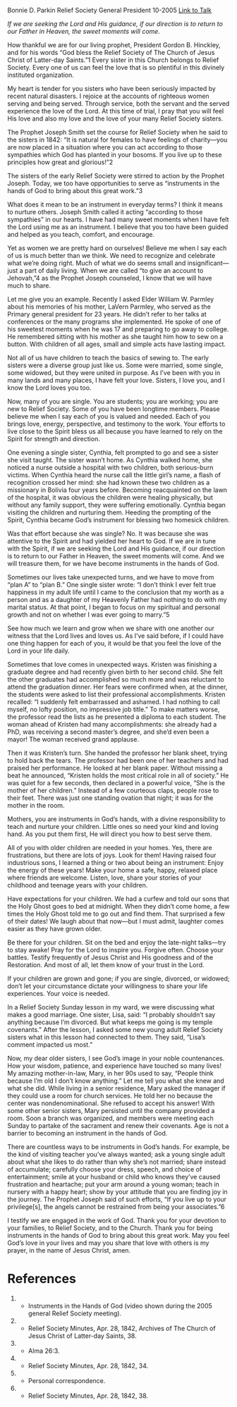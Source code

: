 Bonnie D. Parkin
Relief Society General President
10-2005
[Link to Talk](https://www.churchofjesuschrist.org/study/general-conference/2005/10/sweet-moments?lang=eng)

_If we are seeking the Lord and His guidance, if our direction is to return to our Father in Heaven, the sweet moments will come._

How thankful we are for our living prophet, President Gordon B. Hinckley, and for his words “God bless the Relief Society of The Church of Jesus Christ of Latter-day Saints.”1 Every sister in this Church belongs to Relief Society. Every one of us can feel the love that is so plentiful in this divinely instituted organization.

My heart is tender for you sisters who have been seriously impacted by recent natural disasters. I rejoice at the accounts of righteous women serving and being served. Through service, both the servant and the served experience the love of the Lord. At this time of trial, I pray that you will feel His love and also my love and the love of your many Relief Society sisters.

The Prophet Joseph Smith set the course for Relief Society when he said to the sisters in 1842: “It is natural for females to have feelings of charity—you are now placed in a situation where you can act according to those sympathies which God has planted in your bosoms. If you live up to these principles how great and glorious!”2

The sisters of the early Relief Society were stirred to action by the Prophet Joseph. Today, we too have opportunities to serve as “instruments in the hands of God to bring about this great work.”3

What does it mean to be an instrument in everyday terms? I think it means to nurture others. Joseph Smith called it acting “according to those sympathies” in our hearts. I have had many sweet moments when I have felt the Lord using me as an instrument. I believe that you too have been guided and helped as you teach, comfort, and encourage.

Yet as women we are pretty hard on ourselves! Believe me when I say each of us is much better than we think. We need to recognize and celebrate what we’re doing right. Much of what we do seems small and insignificant—just a part of daily living. When we are called “to give an account to Jehovah,”4 as the Prophet Joseph counseled, I know that we will have much to share.

Let me give you an example. Recently I asked Elder William W. Parmley about his memories of his mother, LaVern Parmley, who served as the Primary general president for 23 years. He didn’t refer to her talks at conferences or the many programs she implemented. He spoke of one of his sweetest moments when he was 17 and preparing to go away to college. He remembered sitting with his mother as she taught him how to sew on a button. With children of all ages, small and simple acts have lasting impact.

Not all of us have children to teach the basics of sewing to. The early sisters were a diverse group just like us. Some were married, some single, some widowed, but they were united in purpose. As I’ve been with you in many lands and many places, I have felt your love. Sisters, I love you, and I know the Lord loves you too.

Now, many of you are single. You are students; you are working; you are new to Relief Society. Some of you have been longtime members. Please believe me when I say each of you is valued and needed. Each of you brings love, energy, perspective, and testimony to the work. Your efforts to live close to the Spirit bless us all because you have learned to rely on the Spirit for strength and direction.

One evening a single sister, Cynthia, felt prompted to go and see a sister she visit taught. The sister wasn’t home. As Cynthia walked home, she noticed a nurse outside a hospital with two children, both serious-burn victims. When Cynthia heard the nurse call the little girl’s name, a flash of recognition crossed her mind: she had known these two children as a missionary in Bolivia four years before. Becoming reacquainted on the lawn of the hospital, it was obvious the children were healing physically, but without any family support, they were suffering emotionally. Cynthia began visiting the children and nurturing them. Heeding the prompting of the Spirit, Cynthia became God’s instrument for blessing two homesick children.

Was that effort because she was single? No. It was because she was attentive to the Spirit and had yielded her heart to God. If we are in tune with the Spirit, if we are seeking the Lord and His guidance, if our direction is to return to our Father in Heaven, the sweet moments will come. And we will treasure them, for we have become instruments in the hands of God.

Sometimes our lives take unexpected turns, and we have to move from “plan A” to “plan B.” One single sister wrote: “I don’t think I ever felt true happiness in my adult life until I came to the conclusion that my worth as a person and as a daughter of my Heavenly Father had nothing to do with my marital status. At that point, I began to focus on my spiritual and personal growth and not on whether I was ever going to marry.”5

See how much we learn and grow when we share with one another our witness that the Lord lives and loves us. As I’ve said before, if I could have one thing happen for each of you, it would be that you feel the love of the Lord in your life daily.

Sometimes that love comes in unexpected ways. Kristen was finishing a graduate degree and had recently given birth to her second child. She felt the other graduates had accomplished so much more and was reluctant to attend the graduation dinner. Her fears were confirmed when, at the dinner, the students were asked to list their professional accomplishments. Kristen recalled: “I suddenly felt embarrassed and ashamed. I had nothing to call myself, no lofty position, no impressive job title.” To make matters worse, the professor read the lists as he presented a diploma to each student. The woman ahead of Kristen had many accomplishments: she already had a PhD, was receiving a second master’s degree, and she’d even been a mayor! The woman received grand applause.

Then it was Kristen’s turn. She handed the professor her blank sheet, trying to hold back the tears. The professor had been one of her teachers and had praised her performance. He looked at her blank paper. Without missing a beat he announced, “Kristen holds the most critical role in all of society.” He was quiet for a few seconds, then declared in a powerful voice, “She is the mother of her children.” Instead of a few courteous claps, people rose to their feet. There was just one standing ovation that night; it was for the mother in the room.

Mothers, you are instruments in God’s hands, with a divine responsibility to teach and nurture your children. Little ones so need your kind and loving hand. As you put them first, He will direct you how to best serve them.

All of you with older children are needed in your homes. Yes, there are frustrations, but there are lots of joys. Look for them! Having raised four industrious sons, I learned a thing or two about being an instrument: Enjoy the energy of these years! Make your home a safe, happy, relaxed place where friends are welcome. Listen, love, share your stories of your childhood and teenage years with your children.

Have expectations for your children. We had a curfew and told our sons that the Holy Ghost goes to bed at midnight. When they didn’t come home, a few times the Holy Ghost told me to go out and find them. That surprised a few of their dates! We laugh about that now—but I must admit, laughter comes easier as they have grown older.

Be there for your children. Sit on the bed and enjoy the late-night talks—try to stay awake! Pray for the Lord to inspire you. Forgive often. Choose your battles. Testify frequently of Jesus Christ and His goodness and of the Restoration. And most of all, let them know of your trust in the Lord.

If your children are grown and gone; if you are single, divorced, or widowed; don’t let your circumstance dictate your willingness to share your life experiences. Your voice is needed.

In a Relief Society Sunday lesson in my ward, we were discussing what makes a good marriage. One sister, Lisa, said: “I probably shouldn’t say anything because I’m divorced. But what keeps me going is my temple covenants.” After the lesson, I asked some new young adult Relief Society sisters what in this lesson had connected to them. They said, “Lisa’s comment impacted us most.”

Now, my dear older sisters, I see God’s image in your noble countenances. How your wisdom, patience, and experience have touched so many lives! My amazing mother-in-law, Mary, in her 90s used to say, “People think because I’m old I don’t know anything.” Let me tell you what she knew and what she did. While living in a senior residence, Mary asked the manager if they could use a room for church services. He told her no because the center was nondenominational. She refused to accept his answer! With some other senior sisters, Mary persisted until the company provided a room. Soon a branch was organized, and members were meeting each Sunday to partake of the sacrament and renew their covenants. Age is not a barrier to becoming an instrument in the hands of God.

There are countless ways to be instruments in God’s hands. For example, be the kind of visiting teacher you’ve always wanted; ask a young single adult about what she likes to do rather than why she’s not married; share instead of accumulate; carefully choose your dress, speech, and choice of entertainment; smile at your husband or child who knows they’ve caused frustration and heartache; put your arm around a young woman; teach in nursery with a happy heart; show by your attitude that you are finding joy in the journey. The Prophet Joseph said of such efforts, “If you live up to your privilege[s], the angels cannot be restrained from being your associates.”6

I testify we are engaged in the work of God. Thank you for your devotion to your families, to Relief Society, and to the Church. Thank you for being instruments in the hands of God to bring about this great work. May you feel God’s love in your lives and may you share that love with others is my prayer, in the name of Jesus Christ, amen.

# References
1. - Instruments in the Hands of God (video shown during the 2005 general Relief Society meeting).
2. - Relief Society Minutes, Apr. 28, 1842, Archives of The Church of Jesus Christ of Latter-day Saints, 38.
3. - Alma 26:3.
4. - Relief Society Minutes, Apr. 28, 1842, 34.
5. - Personal correspondence.
6. - Relief Society Minutes, Apr. 28, 1842, 38.